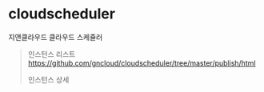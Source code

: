 # cloudscheduler
지앤클라우드 클라우드 스케쥴러


> 인스턴스 리스트
> https://github.com/gncloud/cloudscheduler/tree/master/publish/html
>
> 인스턴스 상세
> 





